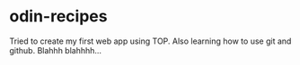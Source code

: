 # odin-recipes
Tried to create my first web app using TOP.
Also learning how to use git and github.
Blahhh blahhhh...